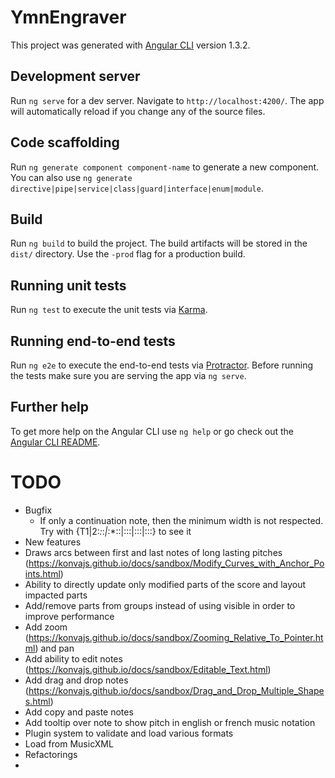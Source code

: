 # YmnEngraver

This project was generated with [Angular CLI](https://github.com/angular/angular-cli) version 1.3.2.

## Development server

Run `ng serve` for a dev server. Navigate to `http://localhost:4200/`. The app will automatically reload if you change any of the source files.

## Code scaffolding

Run `ng generate component component-name` to generate a new component. You can also use `ng generate directive|pipe|service|class|guard|interface|enum|module`.

## Build

Run `ng build` to build the project. The build artifacts will be stored in the `dist/` directory. Use the `-prod` flag for a production build.

## Running unit tests

Run `ng test` to execute the unit tests via [Karma](https://karma-runner.github.io).

## Running end-to-end tests

Run `ng e2e` to execute the end-to-end tests via [Protractor](http://www.protractortest.org/).
Before running the tests make sure you are serving the app via `ng serve`.

## Further help

To get more help on the Angular CLI use `ng help` or go check out the [Angular CLI README](https://github.com/angular/angular-cli/blob/master/README.md).

# TODO
* Bugfix
  * If only a continuation note, then the minimum width is not respected. Try with {T1|2:*:*:*|*:*::|:::|:::|:::} to see it
* New features
 * Draws arcs between first and last notes of long lasting pitches (https://konvajs.github.io/docs/sandbox/Modify_Curves_with_Anchor_Points.html)
 * Ability to directly update only modified parts of the score and layout impacted parts
 * Add/remove parts from groups instead of using visible in order to improve performance
 * Add zoom (https://konvajs.github.io/docs/sandbox/Zooming_Relative_To_Pointer.html) and pan
 * Add ability to edit notes (https://konvajs.github.io/docs/sandbox/Editable_Text.html)
 * Add drag and drop notes (https://konvajs.github.io/docs/sandbox/Drag_and_Drop_Multiple_Shapes.html)
 * Add copy and paste notes
 * Add tooltip over note to show pitch in english or french music notation
 * Plugin system to validate and load various formats
  * Load from MusicXML
* Refactorings
 * 